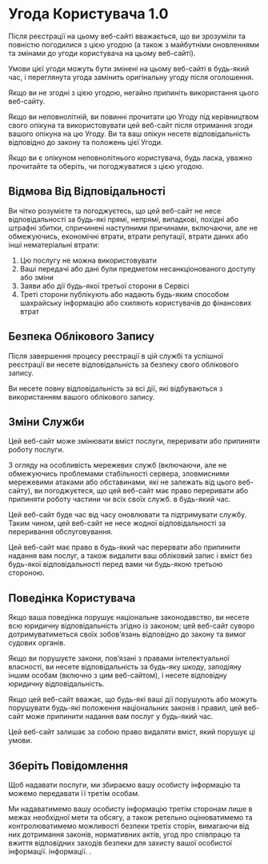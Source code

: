 # Угода Користувача 1.0

Після реєстрації на цьому веб-сайті вважається, що ви зрозуміли та повністю погодилися з цією угодою (а також з майбутніми оновленнями та змінами до угоди користувача на цьому веб-сайті).

Умови цієї угоди можуть бути змінені на цьому веб-сайті в будь-який час, і переглянута угода замінить оригінальну угоду після оголошення.

Якщо ви не згодні з цією угодою, негайно припиніть використання цього веб-сайту.

Якщо ви неповнолітній, ви повинні прочитати цю Угоду під керівництвом свого опікуна та використовувати цей веб-сайт після отримання згоди вашого опікуна на цю Угоду. Ви та ваш опікун несете відповідальність відповідно до закону та положень цієї Угоди.

Якщо ви є опікуном неповнолітнього користувача, будь ласка, уважно прочитайте та оберіть, чи погоджуватися з цією угодою.

## Відмова Від Відповідальності

Ви чітко розумієте та погоджуєтесь, що цей веб-сайт не несе відповідальності за будь-які прямі, непрямі, випадкові, похідні або штрафні збитки, спричинені наступними причинами, включаючи, але не обмежуючись, економічні втрати, втрати репутації, втрати даних або інші нематеріальні втрати:

1. Цю послугу не можна використовувати
1. Ваші передачі або дані були предметом несанкціонованого доступу або зміни
1. Заяви або дії будь-якої третьої сторони в Сервісі
1. Треті сторони публікують або надають будь-яким способом шахрайську інформацію або схиляють користувачів до фінансових втрат

## Безпека Облікового Запису

Після завершення процесу реєстрації в цій службі та успішної реєстрації ви несете відповідальність за безпеку свого облікового запису.

Ви несете повну відповідальність за всі дії, які відбуваються з використанням вашого облікового запису.

## Зміни Служби

Цей веб-сайт може змінювати вміст послуги, переривати або припиняти роботу послуги.

З огляду на особливість мережевих служб (включаючи, але не обмежуючись проблемами стабільності сервера, зловмисними мережевими атаками або обставинами, які не залежать від цього веб-сайту), ви погоджуєтеся, що цей веб-сайт має право переривати або припиняти роботу частини чи всіх своїх служб. в будь-який час.

Цей веб-сайт буде час від часу оновлювати та підтримувати службу. Таким чином, цей веб-сайт не несе жодної відповідальності за переривання обслуговування.

Цей веб-сайт має право в будь-який час перервати або припинити надання вам послуг, а також видалити ваш обліковий запис і вміст без будь-якої відповідальності перед вами чи будь-якою третьою стороною.

## Поведінка Користувача

Якщо ваша поведінка порушує національне законодавство, ви несете всю юридичну відповідальність згідно із законом; цей веб-сайт суворо дотримуватиметься своїх зобов’язань відповідно до закону та вимог судових органів.

Якщо ви порушуєте закони, пов’язані з правами інтелектуальної власності, ви несете відповідальність за будь-яку шкоду, заподіяну іншим особам (включно з цим веб-сайтом), і несете відповідну юридичну відповідальність.

Якщо цей веб-сайт вважає, що будь-які ваші дії порушують або можуть порушувати будь-які положення національних законів і правил, цей веб-сайт може припинити надання вам послуг у будь-який час.

Цей веб-сайт залишає за собою право видаляти вміст, який порушує ці умови.

## Зберіть Повідомлення

Щоб надавати послуги, ми збираємо вашу особисту інформацію та можемо передавати її третім особам.

Ми надаватимемо вашу особисту інформацію третім сторонам лише в межах необхідної мети та обсягу, а також ретельно оцінюватимемо та контролюватимемо можливості безпеки третіх сторін, вимагаючи від них дотримання законів, нормативних актів, угод про співпрацю та вжиття відповідних заходів безпеки для захисту вашої особистої інформації. інформації. .
